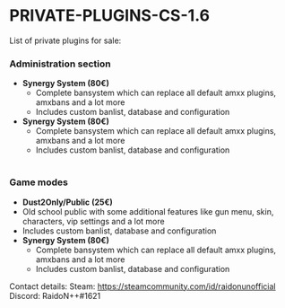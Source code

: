 # PRIVATE-PLUGINS-CS-1.6

List of private plugins for sale:

### Administration section
* **Synergy System (80€)**
  * Complete bansystem which can replace all default amxx plugins, amxbans and a lot more
  * Includes custom banlist, database and configuration
* **Synergy System (80€)**
  * Complete bansystem which can replace all default amxx plugins, amxbans and a lot more
  * Includes custom banlist, database and configuration
  
 #
  
 ### Game modes
* **Dust2Only/Public (25€)**
 * Old school public with some additional features like gun menu, skin, characters, vip settings and a lot more
 * Includes custom banlist, database and configuration
* **Synergy System (80€)**
  * Complete bansystem which can replace all default amxx plugins, amxbans and a lot more
  * Includes custom banlist, database and configuration
  
  
Contact details:
Steam: https://steamcommunity.com/id/raidonunofficial
Discord: RaidoN++#1621
